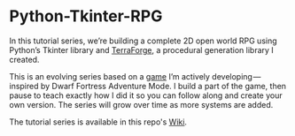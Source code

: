 # Python-Tkinter-RPG
In this tutorial series, we’re building a complete 2D open world RPG using Python’s Tkinter library and [TerraForge](https://github.com/BriannaLadson/TerraForge), a procedural generation library I created.

This is an evolving series based on a [game](https://youtu.be/IIxHbdJW5BU?si=7rWL2J-O9_9-SOWQ) I’m actively developing — inspired by Dwarf Fortress Adventure Mode. I build a part of the game, then pause to teach exactly how I did it so you can follow along and create your own version. The series will grow over time as more systems are added.

The tutorial series is available in this repo's [Wiki](https://github.com/BriannaLadson/Python-Tkinter-RPG/wiki).

